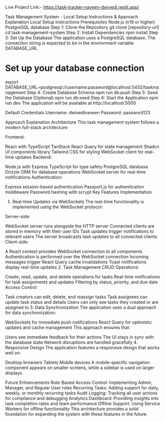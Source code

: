 
Live Project Link:- https://task-tracker-naveen-dwivedi.replit.app/

Task Management System - Local Setup Instructions & Approach Explanation
Local Setup Instructions
Prerequisites
Node.js (v18 or higher)
PostgreSQL database
Step 1: Clone the Repository
git clone [repository-url]
cd task-management-system
Step 2: Install Dependencies
npm install
Step 3: Set Up the Database
The application uses a PostgreSQL database. The connection string is expected to be in the environment variable DATABASE_URL.

# Set up your database connection
export DATABASE_URL=postgresql://username:password@localhost:5432/taskmanagement
Step 4: Create Database Schema
npm run db:push
Step 5: Seed the Database (Optional)
npm run db:seed
Step 6: Start the Application
npm run dev
The application will be available at http://localhost:5000

Default Credentials
Username: dwivedinaveen
Password: password123

Approach Explanation
Architecture
This task management system follows a modern full-stack architecture:

Frontend:

React with TypeScript
TanStack React Query for state management
Shadcn UI components library
Tailwind CSS for styling
WebSocket client for real-time updates
Backend:

Node.js with Express
TypeScript for type safety
PostgreSQL database
Drizzle ORM for database operations
WebSocket server for real-time notifications
Authentication:

Express session-based authentication
Passport.js for authentication middleware
Password hashing with scrypt
Key Features Implementation
1. Real-time Updates via WebSockets
The real-time functionality is implemented using the WebSocket protocol:

Server-side:

WebSocket server runs alongside the HTTP server
Connected clients are stored in memory with their user IDs
Task updates trigger notifications to relevant users
The server broadcasts task updates to all connected clients
Client-side:

A React context provides WebSocket connection to all components
Authentication is performed over the WebSocket connection
Incoming messages trigger React Query cache invalidations
Toast notifications display real-time updates
2. Task Management
CRUD Operations:

Create, read, update, and delete operations for tasks
Real-time notifications for task assignments and updates
Filtering by status, priority, and due date
Access Control:

Task creators can edit, delete, and reassign tasks
Task assignees can update task status and details
Users can only see tasks they created or are assigned to
3. Data Synchronization
The application uses a dual approach for data synchronization:

WebSockets for immediate push notifications
React Query for optimistic updates and cache management
This approach ensures that:

Users see immediate feedback for their actions
The UI stays in sync with the database state
Network disruptions are handled gracefully
4. Responsive Design
The application features a responsive design that works well on:

Desktop browsers
Tablets
Mobile devices
A mobile-specific navigation component appears on smaller screens, while a sidebar is used on larger displays.

Future Enhancements
Role-Based Access Control: Implementing Admin, Manager, and Regular User roles
Recurring Tasks: Adding support for daily, weekly, or monthly recurring tasks
Audit Logging: Tracking all user actions for compliance and debugging
Analytics Dashboard: Providing insights into task completion rates and team performance
Offline Support: Using Service Workers for offline functionality
This architecture provides a solid foundation for expanding the system with these features in the future.
